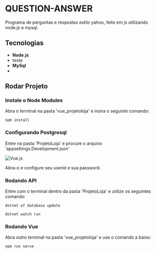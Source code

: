 # <h1><b>QUESTION-ANSWER</b></h1>

Programa de perguntas e respostas estilo yahoo, feito em js utilizando node.js e mysql.

## <h2><b>Tecnologias</b></h2>

<ul>
  <li><b>Node.js</b>
    <li>teste</li>
  </li>
  <li><b>MySql</b></li>
  <li><b></b></li>
</ul>


### <h2><b>Rodar Projeto</b></h2>
### Instale o Node Modules
Abra o terminal na pasta 'vue_projetoloja' e insira o seguinte comando:
```
npm install
```

### Configurando Postgresql
Entre na pasta 'ProjetoLoja' e procure o arquivo 'appsettings.Development.json'

![Vue.js](https://cdn.discordapp.com/attachments/545281793889402880/562084361265217537/app.png)

Abra-o e configure seu userid e sua password.
### Rodando API

Entre com o terminal dentro da pasta 'ProjetoLoja' e utilize os seguintes comando:
```
dotnet ef database update
```
```
dotnet watch run
```

### Rodando Vue
Abra outro terminal na pasta 'vue_projetoloja' e use o comando a baixo:
```
npm run serve
```


